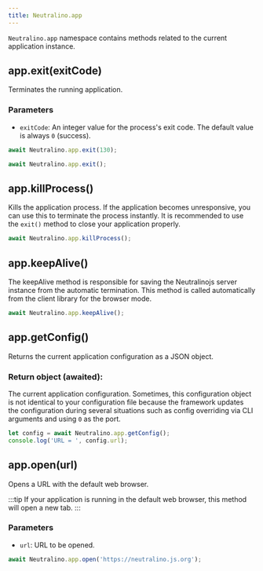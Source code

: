 ```yaml
---
title: Neutralino.app
---
```


`Neutralino.app` namespace contains methods related to the current application instance.

## app.exit(exitCode)
Terminates the running application.

### Parameters

- `exitCode`: An integer value for the process's exit code. The default value is always `0` (success). 

```js
await Neutralino.app.exit(130);

await Neutralino.app.exit();
```

## app.killProcess()
Kills the application process. If the application becomes unresponsive, 
you can use this to terminate the process instantly. It is recommended
to use the `exit()` method to close your application properly.


```js
await Neutralino.app.killProcess();
```

## app.keepAlive()
The keepAlive method is responsible for saving the Neutralinojs server instance from the automatic termination.
This method is called automatically from the client library for the browser mode.

```js
await Neutralino.app.keepAlive();
```

## app.getConfig()
Returns the current application configuration as a JSON object.

### Return object (awaited):
The current application configuration. Sometimes, this configuration object is not identical to your configuration file
because the framework updates the configuration during several situations such as config overriding via CLI arguments 
and using `0` as the port. 

```js
let config = await Neutralino.app.getConfig();
console.log('URL = ', config.url);
```

## app.open(url)
Opens a URL with the default web browser. 

:::tip
If your application is running in the default web browser, this method will open a new tab.
:::

### Parameters

- `url`: URL to be opened.

```js
await Neutralino.app.open('https://neutralino.js.org');
```
